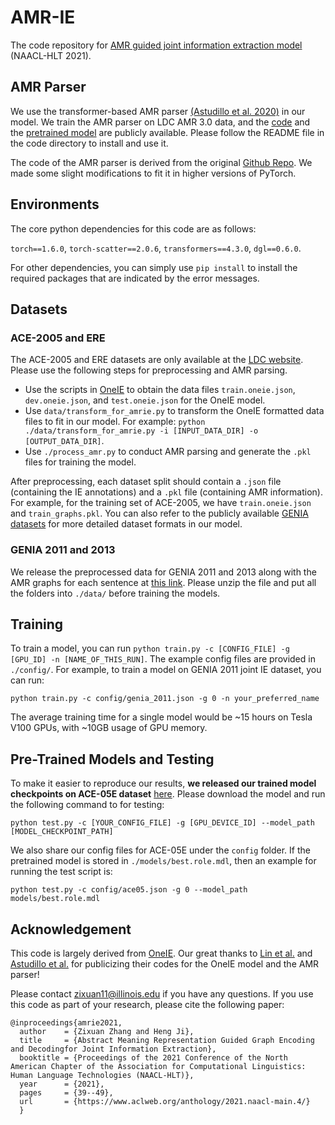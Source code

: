 # AMR-IE
The code repository for [AMR guided joint information extraction model](https://www.aclweb.org/anthology/2021.naacl-main.4/) (NAACL-HLT 2021). 

## AMR Parser
We use the transformer-based AMR parser [(Astudillo et al. 2020)](https://www.aclweb.org/anthology/2020.findings-emnlp.89/) in our model. We train the AMR parser on LDC AMR 3.0 data, and the [code](https://drive.google.com/file/d/1L5gKSAawaz8KQ7FgxH6ZazoqtTW1m6Q1/view?usp=sharing) and the [pretrained model](https://drive.google.com/file/d/1LRJuOwHQ6EWmzRBpYpWwsr_5m2kO-IP7) are publicly available. Please follow the README file in the code directory to install and use it.

The code of the AMR parser is derived from the original [Github Repo](https://github.com/IBM/transition-amr-parser). We made some slight modifications to fit it in higher versions of PyTorch. 

## Environments
The core python dependencies for this code are as follows:

`torch==1.6.0`, `torch-scatter==2.0.6`, `transformers==4.3.0`, `dgl==0.6.0`.

For other dependencies, you can simply use `pip install` to install the required packages that are indicated by the error messages.

## Datasets
### ACE-2005 and ERE
The ACE-2005 and ERE datasets are only available at the [LDC website](https://catalog.ldc.upenn.edu/LDC2006T06). Please use the following steps for preprocessing and AMR parsing.
+ Use the scripts in [OneIE](http://blender.cs.illinois.edu/software/oneie/) to obtain the data files `train.oneie.json`, `dev.oneie.json`, and `test.oneie.json` for the OneIE model.
+ Use `data/transform_for_amrie.py` to transform the OneIE formatted data files to fit in our model. For example: `python ./data/transform_for_amrie.py -i [INPUT_DATA_DIR] -o [OUTPUT_DATA_DIR]`.
+ Use `./process_amr.py` to conduct AMR parsing and generate the `.pkl` files for training the model.

After preprocessing, each dataset split should contain a `.json` file (containing the IE annotations) and a `.pkl` file (containing AMR information). For example, for the training set of ACE-2005, we have `train.oneie.json` and `train_graphs.pkl`. You can also refer to the publicly available [GENIA datasets](https://drive.google.com/file/d/1tnGyyJo7Enesqv8R1Mpng7c1U5lEzLqm/view?usp=sharing) for more detailed dataset formats in our model.

### GENIA 2011 and 2013
We release the preprocessed data for GENIA 2011 and 2013 along with the AMR graphs for each sentence at [this link](https://drive.google.com/file/d/1tnGyyJo7Enesqv8R1Mpng7c1U5lEzLqm/view?usp=sharing). Please unzip the file and put all the folders into `./data/` before training the models. 

## Training
To train a model, you can run `python train.py -c [CONFIG_FILE] -g [GPU_ID] -n [NAME_OF_THIS_RUN]`. The example config files are provided in `./config/`. For example, to train a model on GENIA 2011 joint IE dataset, you can run:

`python train.py -c config/genia_2011.json -g 0 -n your_preferred_name`

The average training time for a single model would be ~15 hours on Tesla V100 GPUs, with ~10GB usage of GPU memory.

## Pre-Trained Models and Testing
To make it easier to reproduce our results, **we released our trained model checkpoints on ACE-05E dataset** [here](https://drive.google.com/file/d/1BFGQOT9dxphmrolWqe-SunXXWr4awthg/view?usp=sharing).  Please download the model and run the following command to for testing:
```
python test.py -c [YOUR_CONFIG_FILE] -g [GPU_DEVICE_ID] --model_path [MODEL_CHECKPOINT_PATH]
```
We also share our config files for ACE-05E under the `config` folder. If the pretrained model is stored in `./models/best.role.mdl`, then an example for running the test script is:
```
python test.py -c config/ace05.json -g 0 --model_path models/best.role.mdl
```

## Acknowledgement
This code is largely derived from [OneIE](http://blender.cs.illinois.edu/software/oneie/). Our great thanks to [Lin et al.](https://www.aclweb.org/anthology/2020.acl-main.713/) and [Astudillo et al.](https://www.aclweb.org/anthology/2020.findings-emnlp.89/) for publicizing their codes for the OneIE model and the AMR parser!

Please contact zixuan11@illinois.edu if you have any questions.
If you use this code as part of your research, please cite the following paper:
```
@inproceedings{amrie2021,
  author    = {Zixuan Zhang and Heng Ji},
  title     = {Abstract Meaning Representation Guided Graph Encoding and Decodingfor Joint Information Extraction},
  booktitle = {Proceedings of the 2021 Conference of the North American Chapter of the Association for Computational Linguistics: Human Language Technologies (NAACL-HLT)},
  year      = {2021},
  pages     = {39--49},
  url       = {https://www.aclweb.org/anthology/2021.naacl-main.4/}
  }
```
